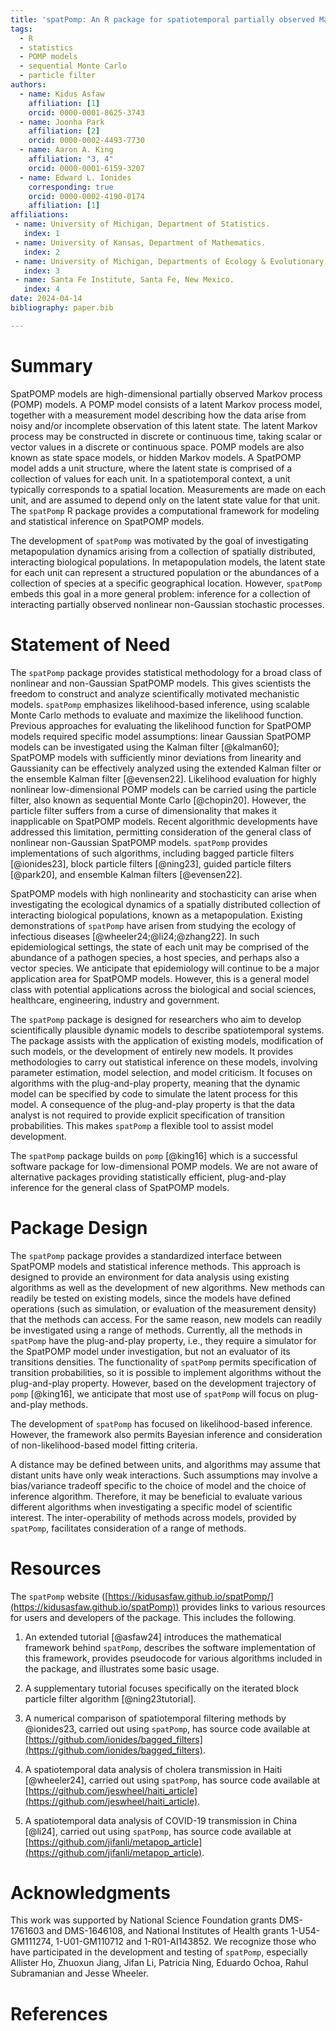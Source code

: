 ```yaml
---
title: 'spatPomp: An R package for spatiotemporal partially observed Markov process models'
tags:
  - R
  - statistics
  - POMP models
  - sequential Monte Carlo
  - particle filter
authors:
  - name: Kidus Asfaw
    affiliation: [1]
    orcid: 0000-0001-8625-3743
  - name: Joonha Park
    affiliation: [2]
    orcid: 0000-0002-4493-7730
  - name: Aaron A. King
    affiliation: "3, 4"
    orcid: 0000-0001-6159-3207
  - name: Edward L. Ionides
    corresponding: true 
    orcid: 0000-0002-4190-0174
    affiliation: [1]
affiliations:
 - name: University of Michigan, Department of Statistics.
   index: 1
 - name: University of Kansas, Department of Mathematics.
   index: 2
 - name: University of Michigan, Departments of Ecology & Evolutionary Biology and Complex Systems.
   index: 3
 - name: Santa Fe Institute, Santa Fe, New Mexico.
   index: 4
date: 2024-04-14
bibliography: paper.bib

---
```


# Summary

SpatPOMP models are high-dimensional partially observed Markov process (POMP) models.
A POMP model consists of a latent Markov process model, together with a measurement model describing how the data arise from noisy and/or incomplete observation of this latent state.
The latent Markov process may be constructed in discrete or continuous time, taking scalar or vector values in a discrete or continuous space.
POMP models are also known as state space models, or hidden Markov models.
A SpatPOMP model adds a unit structure, where the latent state is comprised of a collection of values for each unit.
In a spatiotemporal context, a unit typically corresponds to a spatial location.
Measurements are made on each unit, and are assumed to depend only on the latent state value for that unit.
The `spatPomp` R package provides a computational framework for modeling and statistical inference on SpatPOMP models.

The development of `spatPomp` was motivated by the goal of investigating metapopulation dynamics arising from a collection of spatially distributed, interacting biological populations.
In metapopulation models, the latent state for each unit can represent a structured population or the abundances of a collection of species at a specific geographical location.
However, `spatPomp` embeds this goal in a more general problem: inference for a collection of interacting partially observed nonlinear non-Gaussian stochastic processes.


# Statement of Need

The `spatPomp` package provides statistical methodology for a broad class of nonlinear and non-Gaussian SpatPOMP models.
This gives scientists the freedom to construct and analyze scientifically motivated mechanistic models.
`spatPomp` emphasizes likelihood-based inference, using scalable Monte Carlo methods to evaluate and maximize the likelihood function.
Previous approaches for evaluating the likelihood function for SpatPOMP models required specific model assumptions: linear Gaussian SpatPOMP models can be investigated using the Kalman filter [@kalman60]; SpatPOMP models with sufficiently minor deviations from linearity and Gaussianity  can be effectively analyzed using the extended Kalman filter or the ensemble Kalman filter [@evensen22].
Likelihood evaluation for highly nonlinear low-dimensional POMP models can be carried using the particle filter, also known as sequential Monte Carlo [@chopin20].
However, the particle filter suffers from a curse of dimensionality that makes it inapplicable on SpatPOMP models.
Recent algorithmic developments have addressed this limitation, permitting consideration of the general class of nonlinear non-Gaussian SpatPOMP models.
`spatPomp` provides implementations of such algorithms, including bagged particle filters [@ionides23], block particle filters [@ning23], guided particle filters [@park20], and ensemble Kalman filters [@evensen22].

SpatPOMP models with high nonlinearity and stochasticity can arise when investigating the ecological dynamics of a spatially distributed collection of interacting biological populations, known as a metapopulation.
Existing demonstrations of `spatPomp` have arisen from studying the ecology of infectious diseases [@wheeler24;@li24;@zhang22].
In such epidemiological settings, the state of each unit may be comprised of the abundance of a pathogen species, a host species, and perhaps also a vector species.
We anticipate that epidemiology will continue to be a major application area for SpatPOMP models.
However, this is a general model class with potential applications across the biological and social sciences, healthcare, engineering, industry and government. 

The `spatPomp` package is designed for researchers who aim to develop scientifically plausible dynamic models to describe spatiotemporal systems.
The package assists with the application of existing models, modification of such models, or the development of entirely new models.
It provides methodologies to carry out statistical inference on these models, involving parameter estimation, model selection, and model criticism.
It focuses on algorithms with the plug-and-play property, meaning that the dynamic model can be specified by code to simulate the latent process for this model.
A consequence of the plug-and-play property is that the data analyst is not required to provide explicit specification of transition probabilities.
This makes `spatPomp` a flexible tool to assist model development.

The `spatPomp` package builds on `pomp` [@king16] which is a successful software package for low-dimensional POMP models.
We are not aware of alternative packages providing statistically efficient, plug-and-play inference for the general class of SpatPOMP models.




# Package Design

The `spatPomp` package provides a standardized interface between SpatPOMP models and statistical inference methods.
This approach is designed to provide an environment for data analysis using existing algorithms as well as the development of new algorithms.
New methods can readily be tested on existing models, since the models have defined operations (such as simulation, or evaluation of the measurement density) that the methods can access.
For the same reason, new models can readily be investigated using a range of methods.
Currently, all the methods in `spatPomp` have the plug-and-play property, i.e., they require a simulator for the SpatPOMP model under investigation, but not an evaluator of its transitions densities.
The functionality of `spatPomp` permits specification of transition probabilities, so it is possible to implement algorithms without the plug-and-play property.
However, based on the development trajectory of `pomp` [@king16], we anticipate that most use of `spatPomp` will focus on plug-and-play methods.

The development of `spatPomp` has focused on likelihood-based inference.
However, the framework also permits Bayesian inference and consideration of non-likelihood-based model fitting criteria.

A distance may be defined between units, and algorithms may assume that distant units have only weak interactions.
Such assumptions may involve a bias/variance tradeoff specific to the choice of model and the choice of inference algorithm.
Therefore, it may be beneficial to evaluate various different algorithms when investigating a specific model of scientific interest.
The inter-operability of methods across models, provided by `spatPomp`, facilitates consideration of a range of methods.

# Resources

The `spatPomp` website ([https://kidusasfaw.github.io/spatPomp/](https://kidusasfaw.github.io/spatPomp)) provides links to various resources for users and developers of the package. This includes the following.

1. An extended tutorial [@asfaw24] introduces the mathematical framework behind `spatPomp`, describes the software implementation of this framework, provides pseudocode for various algorithms included in the package, and illustrates some basic usage.

2. A supplementary tutorial focuses specifically on the iterated block particle filter algorithm [@ning23tutorial].

3. A numerical comparison of spatiotemporal filtering methods by @ionides23, carried out using `spatPomp`,  has source code available at [https://github.com/ionides/bagged_filters](https://github.com/ionides/bagged_filters).

4. A spatiotemporal data analysis of cholera transmission in Haiti [@wheeler24], carried out using `spatPomp`,  has source code available at [https://github.com/jeswheel/haiti_article](https://github.com/jeswheel/haiti_article).

5. A spatiotemporal data analysis of COVID-19 transmission in China [@li24], carried out using `spatPomp`,  has source code available at [https://github.com/jifanli/metapop_article](https://github.com/jifanli/metapop_article).


# Acknowledgments

This work was supported by National Science Foundation grants DMS-1761603 and DMS-1646108, and National Institutes of Health grants 1-U54-GM111274, 1-U01-GM110712 and 1-R01-AI143852.
We recognize those who have participated in the development and testing of `spatPomp`, especially Allister Ho, Zhuoxun Jiang, Jifan Li, Patricia Ning, Eduardo Ochoa, Rahul Subramanian and Jesse Wheeler.

# References
